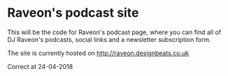 # Raveon's podcast site

This will be the code for Raveon's podcast page, where you can find all of DJ Raveon's podcasts, social links and a newsletter subscription form.

The site is currently hosted on http://raveon.designbeats.co.uk

Correct at 24-04-2018